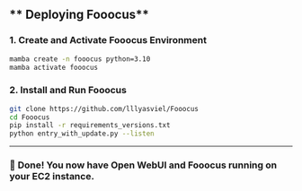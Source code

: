 
## ** Deploying Fooocus**

### **1. Create and Activate Fooocus Environment**

```bash
mamba create -n fooocus python=3.10
mamba activate fooocus
```

### **2. Install and Run Fooocus**

```bash
git clone https://github.com/lllyasviel/Fooocus
cd Fooocus
pip install -r requirements_versions.txt
python entry_with_update.py --listen
```

---

### 🎉 **Done!** You now have Open WebUI and Fooocus running on your EC2 instance.

